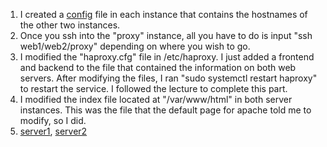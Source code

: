 1. I created a [config](https://github.com/WSU-kduncan/ceg3120-Nanomarine/blob/main/Projects/Project4/ssh%20config.PNG) file in each instance that contains the hostnames of the other two instances.
2. Once you ssh into the "proxy" instance, all you have to do is input "ssh web1/web2/proxy" depending on where you wish to go.
3. I modified the "haproxy.cfg" file in /etc/haproxy. I just added a frontend and backend to the file that contained the information on both web servers. After modifying the files, I ran "sudo systemctl restart haproxy" to restart the service. I followed the lecture to complete this part.
4. I modified the index file located at "/var/www/html" in both server instances. This was the file that the default page for apache told me to modify, so I did.
5. [server1](https://github.com/WSU-kduncan/ceg3120-Nanomarine/blob/main/Projects/Project4/server1.PNG), [server2](https://github.com/WSU-kduncan/ceg3120-Nanomarine/blob/main/Projects/Project4/server2.PNG) 
